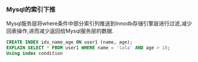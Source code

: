 ### Mysql的索引下推

Mysql服务层将where条件中部分索引列推送到Innodb存储引擎层进行过滤,减少回表操作,进而减少返回给Mysql服务层的数据.

```sql
CREATE INDEX idx_name_age ON user1 (name, age);
EXPLAIN SELECT * FROM user1 WHERE name = 'lala' AND age > 18;
Using index condition
```

